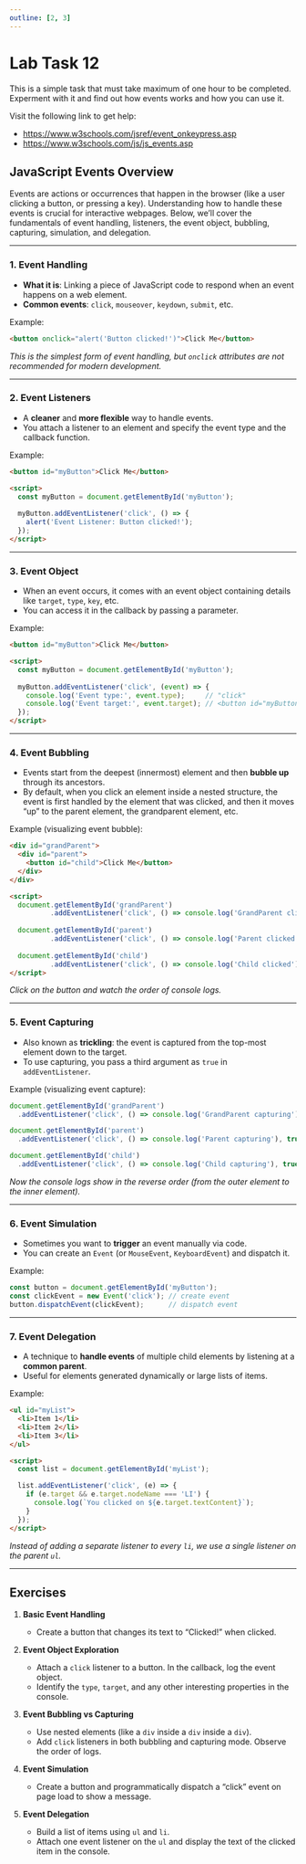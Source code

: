 ```yaml
---
outline: [2, 3]
---
```


# Lab Task 12

This is a simple task that must take maximum of one hour to be completed. Experment with it and find out how events works and how you can use it.

Visit the following link to get help:
- https://www.w3schools.com/jsref/event_onkeypress.asp
- https://www.w3schools.com/js/js_events.asp

## **JavaScript Events Overview**

Events are actions or occurrences that happen in the browser (like a user clicking a button, or pressing a key). Understanding how to handle these events is crucial for interactive webpages. Below, we’ll cover the fundamentals of event handling, listeners, the event object, bubbling, capturing, simulation, and delegation.

---

### **1. Event Handling**
- **What it is**: Linking a piece of JavaScript code to respond when an event happens on a web element.
- **Common events**: `click`, `mouseover`, `keydown`, `submit`, etc.

Example:
```html
<button onclick="alert('Button clicked!')">Click Me</button>
```
*This is the simplest form of event handling, but `onclick` attributes are not recommended for modern development.*

---

### **2. Event Listeners**
- A **cleaner** and **more flexible** way to handle events.
- You attach a listener to an element and specify the event type and the callback function.

Example:
```html
<button id="myButton">Click Me</button>

<script>
  const myButton = document.getElementById('myButton');
  
  myButton.addEventListener('click', () => {
    alert('Event Listener: Button clicked!');
  });
</script>
```

---

### **3. Event Object**
- When an event occurs, it comes with an event object containing details like `target`, `type`, `key`, etc.
- You can access it in the callback by passing a parameter.

Example:
```html
<button id="myButton">Click Me</button>

<script>
  const myButton = document.getElementById('myButton');
  
  myButton.addEventListener('click', (event) => {
    console.log('Event type:', event.type);     // "click"
    console.log('Event target:', event.target); // <button id="myButton">...</button>
  });
</script>
```

---

### **4. Event Bubbling**
- Events start from the deepest (innermost) element and then **bubble up** through its ancestors.
- By default, when you click an element inside a nested structure, the event is first handled by the element that was clicked, and then it moves “up” to the parent element, the grandparent element, etc.

Example (visualizing event bubble):
```html
<div id="grandParent">
  <div id="parent">
    <button id="child">Click Me</button>
  </div>
</div>

<script>
  document.getElementById('grandParent')
          .addEventListener('click', () => console.log('GrandParent clicked'));
  
  document.getElementById('parent')
          .addEventListener('click', () => console.log('Parent clicked'));
  
  document.getElementById('child')
          .addEventListener('click', () => console.log('Child clicked'));
</script>
```
*Click on the button and watch the order of console logs.*

---

### **5. Event Capturing**
- Also known as **trickling**: the event is captured from the top-most element down to the target.
- To use capturing, you pass a third argument as `true` in `addEventListener`.

Example (visualizing event capture):
```js
document.getElementById('grandParent')
  .addEventListener('click', () => console.log('GrandParent capturing'), true);

document.getElementById('parent')
  .addEventListener('click', () => console.log('Parent capturing'), true);

document.getElementById('child')
  .addEventListener('click', () => console.log('Child capturing'), true);
```
*Now the console logs show in the reverse order (from the outer element to the inner element).*

---

### **6. Event Simulation**
- Sometimes you want to **trigger** an event manually via code.
- You can create an `Event` (or `MouseEvent`, `KeyboardEvent`) and dispatch it.

Example:
```js
const button = document.getElementById('myButton');
const clickEvent = new Event('click'); // create event
button.dispatchEvent(clickEvent);      // dispatch event
```

---

### **7. Event Delegation**
- A technique to **handle events** of multiple child elements by listening at a **common parent**.
- Useful for elements generated dynamically or large lists of items.

Example:
```html
<ul id="myList">
  <li>Item 1</li>
  <li>Item 2</li>
  <li>Item 3</li>
</ul>

<script>
  const list = document.getElementById('myList');

  list.addEventListener('click', (e) => {
    if (e.target && e.target.nodeName === 'LI') {
      console.log(`You clicked on ${e.target.textContent}`);
    }
  });
</script>
```
*Instead of adding a separate listener to every `li`, we use a single listener on the parent `ul`.*

---

## **Exercises**

1. **Basic Event Handling**  
   - Create a button that changes its text to “Clicked!” when clicked.

2. **Event Object Exploration**  
   - Attach a `click` listener to a button. In the callback, log the event object.  
   - Identify the `type`, `target`, and any other interesting properties in the console.

3. **Event Bubbling vs Capturing**  
   - Use nested elements (like a `div` inside a `div` inside a `div`).  
   - Add `click` listeners in both bubbling and capturing mode. Observe the order of logs.

4. **Event Simulation**  
   - Create a button and programmatically dispatch a “click” event on page load to show a message.

5. **Event Delegation**  
   - Build a list of items using `ul` and `li`.  
   - Attach one event listener on the `ul` and display the text of the clicked item in the console.